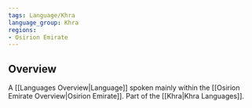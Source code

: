 ```yaml
---
tags: Language/Khra
language_group: Khra
regions:
- Osirion Emirate
---
```

## Overview
A [[Languages Overview|Language]] spoken mainly within the [[Osirion Emirate Overview|Osirion Emirate]]. Part of the [[Khra|Khra Languages]].